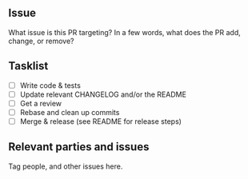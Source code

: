 ## Issue

What issue is this PR targeting? In a few words, what does the PR add, change, or remove?

## Tasklist

- [ ] Write code & tests
- [ ] Update relevant CHANGELOG and/or the README
- [ ] Get a review
- [ ] Rebase and clean up commits
- [ ] Merge & release (see README for release steps)

## Relevant parties and issues

Tag people, and other issues here.
